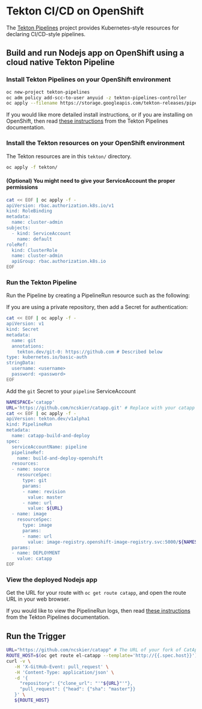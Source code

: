 # Tekton CI/CD on OpenShift

The [Tekton Pipelines](https://github.com/tektoncd/pipeline) project provides
Kubernetes-style resources for declaring CI/CD-style pipelines.

## Build and run Nodejs app on OpenShift using a cloud native Tekton Pipeline

### Install Tekton Pipelines on your OpenShift environment

```bash
oc new-project tekton-pipelines
oc adm policy add-scc-to-user anyuid -z tekton-pipelines-controller
oc apply --filename https://storage.googleapis.com/tekton-releases/pipeline/latest/release.notags.yaml
```

If you would like more detailed install instructions, or if you are installing
on OpenShift, then read [these instructions](https://github.com/tektoncd/pipeline/blob/master/docs/install.md#installing-tekton-pipelines) from the Tekton Pipelines documentation.

### Install the Tekton resources on your OpenShift environment

The Tekton resources are in this `tekton/` directory.

```bash
oc apply -f tekton/
```

#### (Optional) You might need to give your ServiceAccount the proper permissions

```bash
cat << EOF | oc apply -f -
apiVersion: rbac.authorization.k8s.io/v1
kind: RoleBinding
metadata:
  name: cluster-admin
subjects:
  - kind: ServiceAccount
    name: default
roleRef:
  kind: ClusterRole
  name: cluster-admin
  apiGroup: rbac.authorization.k8s.io
EOF
```

### Run the Tekton Pipeline

Run the Pipeline by creating a PipelineRun resource such as the following:

If you are using a private repository, then add a Secret for authentication:
```bash
cat << EOF | oc apply -f -
apiVersion: v1
kind: Secret
metadata:
  name: git
  annotations:
    tekton.dev/git-0: https://github.com # Described below
type: kubernetes.io/basic-auth
stringData:
  username: <username>
  password: <password>
EOF
```
Add the `git` Secret to your `pipeline` ServiceAccount

```bash
NAMESPACE='catapp'
URL='https://github.com/ncskier/catapp.git' # Replace with your catapp repository url
cat << EOF | oc apply -f -
apiVersion: tekton.dev/v1alpha1
kind: PipelineRun
metadata:
  name: catapp-build-and-deploy
spec:
  serviceAccountName: pipeline
  pipelineRef:
    name: build-and-deploy-openshift
  resources:
  - name: source
    resourceSpec:
      type: git
      params:
      - name: revision
        value: master
      - name: url
        value: ${URL}
  - name: image
    resourceSpec:
      type: image
      params:
      - name: url
        value: image-registry.openshift-image-registry.svc:5000/${NAMESPACE}/catapp:latest
  params:
  - name: DEPLOYMENT
    value: catapp
EOF
```

### View the deployed Nodejs app

Get the URL for your route with `oc get route catapp`, and open the route URL in your web browser.

If you would like to view the PipelineRun logs, then read [these instructions](https://github.com/tektoncd/pipeline/blob/master/docs/logs.md) from the Tekton Pipelines
documentation.

## Run the Trigger

```bash
URL="https://github.com/ncskier/catapp" # The URL of your fork of CatApp
ROUTE_HOST=$(oc get route el-catapp --template='http://{{.spec.host}}')
curl -v \
   -H 'X-GitHub-Event: pull_request' \
   -H 'Content-Type: application/json' \
   -d '{
     "repository": {"clone_url": "'"${URL}"'"},
     "pull_request": {"head": {"sha": "master"}}
   }' \
   ${ROUTE_HOST}
```
